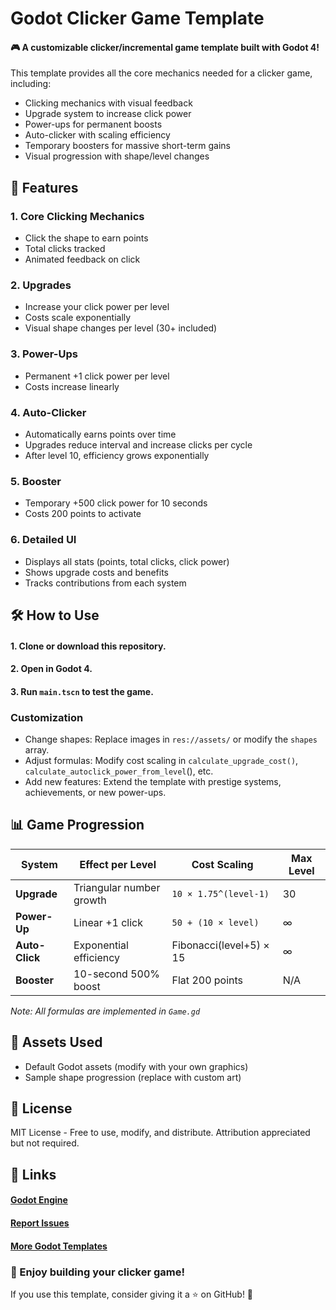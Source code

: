 # Godot Clicker Game Template
#### 🎮 A customizable clicker/incremental game template built with Godot 4!

This template provides all the core mechanics needed for a clicker game, including:
- Clicking mechanics with visual feedback
- Upgrade system to increase click power
- Power-ups for permanent boosts
- Auto-clicker with scaling efficiency
- Temporary boosters for massive short-term gains
- Visual progression with shape/level changes

## 🚀 Features
### 1. Core Clicking Mechanics
- Click the shape to earn points
- Total clicks tracked
- Animated feedback on click

### 2. Upgrades
- Increase your click power per level
- Costs scale exponentially
- Visual shape changes per level (30+ included)

### 3. Power-Ups
- Permanent +1 click power per level
- Costs increase linearly

### 4. Auto-Clicker
- Automatically earns points over time
- Upgrades reduce interval and increase clicks per cycle
- After level 10, efficiency grows exponentially

### 5. Booster
- Temporary +500 click power for 10 seconds
- Costs 200 points to activate

### 6. Detailed UI
- Displays all stats (points, total clicks, click power)
- Shows upgrade costs and benefits
- Tracks contributions from each system

## 🛠️ How to Use
#### 1. Clone or download this repository.
#### 2. Open in Godot 4.
#### 3. Run `main.tscn` to test the game.

### Customization
- Change shapes: Replace images in `res://assets/` or modify the `shapes` array.
- Adjust formulas: Modify cost scaling in `calculate_upgrade_cost()`, `calculate_autoclick_power_from_level`(), etc.
- Add new features: Extend the template with prestige systems, achievements, or new power-ups.

## 📊 Game Progression

| System      | Effect per Level           | Cost Scaling               | Max Level |
|-------------|----------------------------|----------------------------|-----------|
| **Upgrade** | Triangular number growth   | `10 × 1.75^(level-1)`      | 30        |
| **Power-Up** | Linear +1 click           | `50 + (10 × level)`        | ∞         |
| **Auto-Click** | Exponential efficiency   | Fibonacci(level+5) × 15    | ∞         |
| **Booster** | 10-second 500% boost      | Flat 200 points            | N/A       |

*Note: All formulas are implemented in `Game.gd`*

## 🎨 Assets Used
- Default Godot assets (modify with your own graphics)
- Sample shape progression (replace with custom art)

## 📜 License
MIT License - Free to use, modify, and distribute. Attribution appreciated but not required.

## 🔗 Links
#### [Godot Engine](https://godotengine.org/ "Godot Engine")
#### [Report Issues](https://github.com/yourusername/clicker-game-godot/issues "Report Issues")
#### [More Godot Templates](https://github.com/topics/godot-template "More Godot Templates")

### 🌟 Enjoy building your clicker game!
If you use this template, consider giving it a ⭐ on GitHub! 🚀
